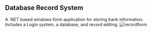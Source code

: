 ## Database Record System
A .NET based windows form application for storing bank information. Includes a Login system, a database, and record editing.
![recordform](https://github.com/user-attachments/assets/40d13769-ab88-45ee-8457-0a08e1d62a42)
